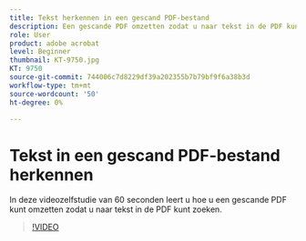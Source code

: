 ```yaml
---
title: Tekst herkennen in een gescand PDF-bestand
description: Een gescande PDF omzetten zodat u naar tekst in de PDF kunt zoeken
role: User
product: adobe acrobat
level: Beginner
thumbnail: KT-9750.jpg
KT: 9750
source-git-commit: 744006c7d8229df39a202355b7b79bf9f6a38b3d
workflow-type: tm+mt
source-wordcount: '50'
ht-degree: 0%

---
```


# Tekst in een gescand PDF-bestand herkennen

In deze videozelfstudie van 60 seconden leert u hoe u een gescande PDF kunt omzetten zodat u naar tekst in de PDF kunt zoeken.

>[!VIDEO](https://video.tv.adobe.com/v/340081?hidetitle=true)
